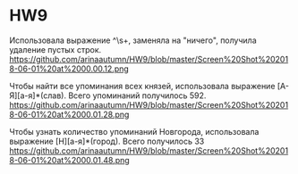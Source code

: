 # HW9

Использовала выражение ^\s+, заменяла на "ничего", получила удаление пустых строк. 
https://github.com/arinaautumn/HW9/blob/master/Screen%20Shot%202018-06-01%20at%2000.00.12.png
  
Чтобы найти все упоминания всех князей, использовала выражение [А-Я][а-я]*(слав). Всего упоминаний получилось 592.
https://github.com/arinaautumn/HW9/blob/master/Screen%20Shot%202018-06-01%20at%2000.01.28.png

Чтобы узнать количество упоминаний Новгорода, использовала выражение [Н][а-я]*(город). Всего получилось 33
https://github.com/arinaautumn/HW9/blob/master/Screen%20Shot%202018-06-01%20at%2000.01.48.png
